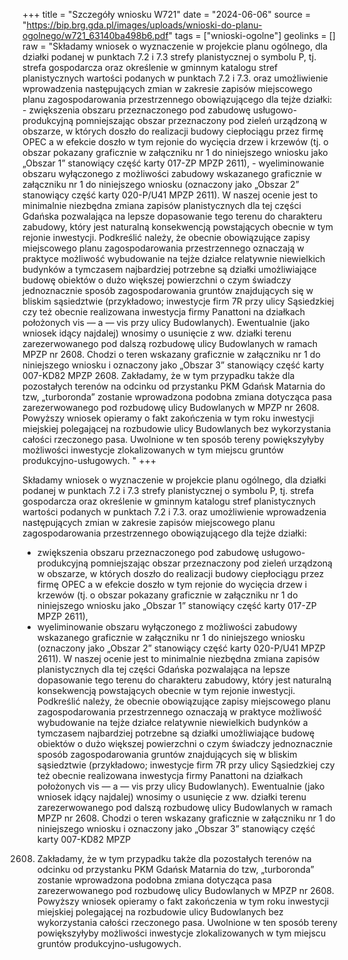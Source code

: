 +++
title = "Szczegóły wniosku W721"
date = "2024-06-06"
source = "https://bip.brg.gda.pl/images/uploads/wnioski-do-planu-ogolnego/w721_63140ba498b6.pdf"
tags = ["wnioski-ogolne"]
geolinks = []
raw = "Składamy wniosek o wyznaczenie w projekcie planu ogólnego, dla działki podanej w punktach 7.2 i 7.3 strefy planistycznej o symbolu P, tj. strefa gospodarcza oraz określenie w gminnym katalogu stref planistycznych wartości podanych w punktach 7.2 i 7.3. oraz umożliwienie wprowadzenia następujących zmian w zakresie zapisów miejscowego planu zagospodarowania przestrzennego obowiązującego dla tejże działki: - zwiększenia obszaru przeznaczonego pod zabudowę usługowo-produkcyjną pomniejszając obszar przeznaczony pod zieleń urządzoną w obszarze, w których doszło do realizacji budowy ciepłociągu przez firmę OPEC a w efekcie doszło w tym rejonie do wycięcia drzew i krzewów (tj. o obszar pokazany graficznie w załączniku nr 1 do niniejszego wniosku jako „Obszar 1” stanowiący część karty 017-ZP MPZP 2611), - wyeliminowanie obszaru wyłączonego z możliwości zabudowy wskazanego graficznie w załączniku nr 1 do niniejszego wniosku (oznaczony jako „Obszar 2” stanowiący część karty 020-P/U41 MPZP 2611). W naszej ocenie jest to minimalnie niezbędna zmiana zapisów planistycznych dla tej części Gdańska pozwalająca na lepsze dopasowanie tego terenu do charakteru zabudowy, który jest naturalną konsekwencją powstających obecnie w tym rejonie inwestycji. Podkreślić należy, że obecnie obowiązujące zapisy miejscowego planu zagospodarowania przestrzennego oznaczają w praktyce możliwość wybudowanie na tejże działce relatywnie niewielkich budynków a tymczasem najbardziej potrzebne są działki umożliwiające budowę obiektów o dużo większej powierzchni o czym świadczy jednoznacznie sposób zagospodarowania gruntów znajdujących się w bliskim sąsiedztwie (przykładowo; inwestycje firm 7R przy ulicy Sąsiedzkiej czy też obecnie realizowana inwestycja firmy Panattoni na działkach położonych vis — a — vis przy ulicy Budowlanych). Ewentualnie (jako wniosek idący najdalej) wnosimy o usunięcie z ww. działki terenu zarezerwowanego pod dalszą rozbudowę ulicy Budowlanych w ramach MPZP nr 2608. Chodzi o teren wskazany graficznie w załączniku nr 1 do niniejszego wniosku i oznaczony jako „Obszar 3” stanowiący część karty 007-KD82 MPZP 2608. Zakładamy, że w tym przypadku także dla pozostałych terenów na odcinku od przystanku PKM Gdańsk Matarnia do tzw, „turboronda” zostanie wprowadzona podobna zmiana dotycząca pasa zarezerwowanego pod rozbudowę ulicy Budowlanych w MPZP nr 2608. Powyższy wniosek opieramy o fakt zakończenia w tym roku inwestycji miejskiej polegającej na rozbudowie ulicy Budowlanych bez wykorzystania całości rzeczonego pasa. Uwolnione w ten sposób tereny powiększyłyby możliwości inwestycje zlokalizowanych w tym miejscu gruntów produkcyjno-usługowych. "
+++

Składamy wniosek o wyznaczenie w projekcie planu ogólnego, dla działki podanej w punktach 7.2 i 7.3 strefy
planistycznej o symbolu P, tj. strefa gospodarcza oraz określenie w gminnym katalogu stref planistycznych
wartości podanych w punktach 7.2 i 7.3. oraz umożliwienie wprowadzenia następujących zmian w zakresie
zapisów miejscowego planu zagospodarowania przestrzennego obowiązującego dla tejże działki:
- zwiększenia obszaru przeznaczonego pod zabudowę usługowo-produkcyjną pomniejszając obszar
przeznaczony pod zieleń urządzoną w obszarze, w których doszło do realizacji budowy ciepłociągu przez firmę
OPEC a w efekcie doszło w tym rejonie do wycięcia drzew i krzewów (tj. o obszar pokazany graficznie w
załączniku nr 1 do niniejszego wniosku jako „Obszar 1” stanowiący część karty 017-ZP MPZP 2611),
- wyeliminowanie obszaru wyłączonego z możliwości zabudowy wskazanego graficznie w załączniku nr 1 do
niniejszego wniosku (oznaczony jako „Obszar 2” stanowiący część karty 020-P/U41 MPZP 2611).
W naszej ocenie jest to minimalnie niezbędna zmiana zapisów planistycznych dla tej części Gdańska
pozwalająca na lepsze dopasowanie tego terenu do charakteru zabudowy, który jest naturalną konsekwencją
powstających obecnie w tym rejonie inwestycji. Podkreślić należy, że obecnie obowiązujące zapisy
miejscowego planu zagospodarowania przestrzennego oznaczają w praktyce możliwość wybudowanie na tejże
działce relatywnie niewielkich budynków a tymczasem najbardziej potrzebne są działki umożliwiające budowę
obiektów o dużo większej powierzchni o czym świadczy jednoznacznie sposób zagospodarowania gruntów
znajdujących się w bliskim sąsiedztwie (przykładowo; inwestycje firm 7R przy ulicy Sąsiedzkiej czy też obecnie
realizowana inwestycja firmy Panattoni na działkach położonych vis — a — vis przy ulicy Budowlanych).
Ewentualnie (jako wniosek idący najdalej) wnosimy o usunięcie z ww. działki terenu zarezerwowanego pod
dalszą rozbudowę ulicy Budowlanych w ramach MPZP nr 2608. Chodzi o teren wskazany graficznie w
załączniku nr 1 do niniejszego wniosku i oznaczony jako „Obszar 3” stanowiący część karty 007-KD82 MPZP
2608. Zakładamy, że w tym przypadku także dla pozostałych terenów na odcinku od przystanku PKM Gdańsk
Matarnia do tzw, „turboronda” zostanie wprowadzona podobna zmiana dotycząca pasa zarezerwowanego pod
rozbudowę ulicy Budowlanych w MPZP nr 2608. Powyższy wniosek opieramy o fakt zakończenia w tym roku
inwestycji miejskiej polegającej na rozbudowie ulicy Budowlanych bez wykorzystania całości rzeczonego pasa.
Uwolnione w ten sposób tereny powiększyłyby możliwości inwestycje zlokalizowanych w tym miejscu gruntów
produkcyjno-usługowych.



